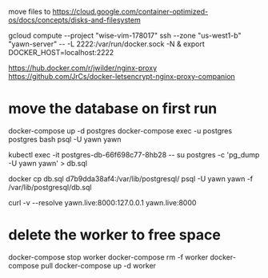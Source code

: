 move files to https://cloud.google.com/container-optimized-os/docs/concepts/disks-and-filesystem

gcloud compute --project "wise-vim-178017" ssh --zone "us-west1-b" "yawn-server" -- -L 2222:/var/run/docker.sock -N &
export DOCKER_HOST=localhost:2222

https://hub.docker.com/r/jwilder/nginx-proxy
https://github.com/JrCs/docker-letsencrypt-nginx-proxy-companion

# move the database on first run
docker-compose up -d postgres
docker-compose exec -u postgres postgres bash
psql -U yawn yawn

kubectl exec -it postgres-db-66f698c77-8hb28 -- su postgres -c 'pg_dump -U yawn yawn' > db.sql

docker cp db.sql d7b9dda38af4:/var/lib/postgresql/
psql -U yawn yawn -f /var/lib/postgresql/db.sql

curl -v --resolve yawn.live:8000:127.0.0.1 yawn.live:8000

# delete the worker to free space
docker-compose stop worker
docker-compose rm -f worker
docker-compose pull
docker-compose up -d worker
